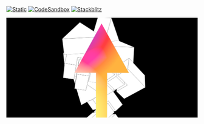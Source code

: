 [![Static](https://img.shields.io/badge/demo-%23646CFF.svg?logo=html5&logoColor=white)](https://pmndrs.github.io/examples/pmndrs-vercel)
[![CodeSandbox](https://img.shields.io/badge/codesandbox-040404?logo=codesandbox&logoColor=DBDBDB)](https://codesandbox.io/s/github/pmndrs/examples/tree/main/demos/pmndrs-vercel)
[![Stackblitz](https://img.shields.io/badge/stackblitz-fff?logo=Stackblitz&logoColor=1389FD)](https://stackblitz.com/github/pmndrs/examples/tree/main/demos/pmndrs-vercel)

![](thumbnail.png)
